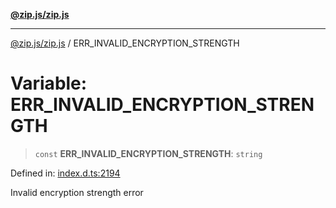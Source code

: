 [**@zip.js/zip.js**](../README.md)

***

[@zip.js/zip.js](../globals.md) / ERR\_INVALID\_ENCRYPTION\_STRENGTH

# Variable: ERR\_INVALID\_ENCRYPTION\_STRENGTH

> `const` **ERR\_INVALID\_ENCRYPTION\_STRENGTH**: `string`

Defined in: [index.d.ts:2194](https://github.com/gildas-lormeau/zip.js/blob/c6ab5788eadb09dbc23208b1e438b2eec4ffa531/index.d.ts#L2194)

Invalid encryption strength error
